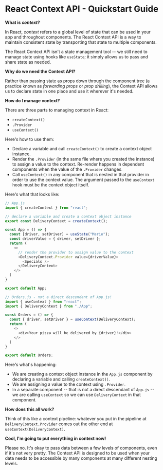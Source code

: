 # React Context API - Quickstart Guide

**What is *context*?**

In React, *context* refers to a global level of state that can be used in your app and throughout components. The React Context API is a way to maintain consistent state by transporting that state to multiple components.

The React Context API isn't a state management tool -- we still need to manage state using hooks like `useState`; it simply allows us to pass and share state as needed.

**Why do we need the Context API?**

Rather than passing state as props down through the component tree (a practice known as *forwarding props* or *prop drilling*), the Context API allows us to declare state in one place and use it wherever it's needed.

**How do I manage context?**

There are three parts to managing context in React:
- `createContext()`
- `.Provider`
- `useContext()`

Here's how to use them:
- Declare a variable and call `createContext()` to create a context object instance.
- Render the `.Provider` (in the same file where you created the instance) to assign a value to the context. Re-render happens in dependent components when the value of the `.Provider` changes.
- Call `useContext()` in any component that is nested in that provider in order to use the context value. The argument passed to the `useContext` hook must be the context object itself.

Here's what that looks like:

```js
// App.js
import { createContext } from "react";

// declare a variable and create a context object instance
export const DeliveryContext = createContext();

const App = () => {
  const [driver, setDriver] = useState("Mario");
  const driverValue = { driver, setDriver };
  return (
    <>
      // render the provider to assign value to the context
      <DeliveryContext.Provider value={driverValue}>
        <Specials />
      </DeliveryContext>
    </>
  )
}

export default App;
```

```js
// Orders.js - not a direct descendant of App.js!
import { useContext } from "react";
import { DeliveryContext } from "./App";

const Orders = () => {
  const { driver, setDriver } = useContext(DeliveryContext);
  return (
    <>
      <div>Your pizza will be delivered by {driver}!</div>
    </>
  )
}

export default Orders;
```

Here's what's happening:
- We are creating a context object instance in the `App.js` component by declaring a variable and calling `createContext()`.
- We are assigning a value to the context using `.Provider`.
- In a separate component -- that is not a direct descendant of `App.js` --  we are calling `useContext` so we can use `DeliveryContext` in that component. 

**How does this all work?**

Think of this like a context pipeline: whatever you put in the pipeline at `DeliveryContext.Provider` comes out the other end at `useContext(DeliveryContext)`. 

**Cool, I'm going to put everything in context now!**

Please no. It's okay to pass data between a few levels of components, even if it's not very pretty. The Context API is designed to be used when your data needs to be accessible by many components at many different nesting levels.
